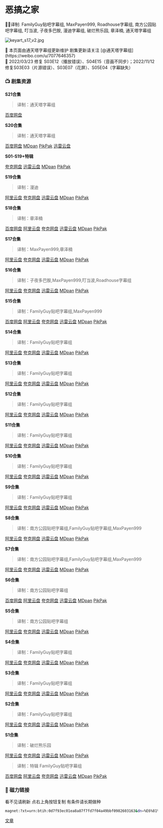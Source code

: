 # 恶搞之家

✍🏻译制: FamilyGuy贴吧字幕组, MaxPayen999, Roadhouse字幕组, 南方公园贴吧字幕组, 叮当波, 子夜多巴胺, 漫迪字幕组, 破烂熊乐园, 章泽楠, 通天塔字幕组

![keyart_s17_v2.jpg](keyart_s17_v2.jpg)

<aside>
🍺 本页面由通天塔字幕组更新维护 剧集更新请关注 [@通天塔字幕组](https://weibo.com/u/7077646357)

</aside>

<aside>
📝 2022/03/23 修复 S03E12（播放错误）、S04E15（音画不同步）；2022/11/12 修复S03E03（片源错误）、S03E07（花屏）、S05E04（字幕缺失）

</aside>

### ****📺 剧集资源****

**S21合集**

> 译制：通天塔字幕组
> 

[百度网盘](https://pan.baidu.com/s/1SH43pBZpxbDikRLtTdELqA?pwd=2eyu)

**S20合集**

> 译制：通天塔字幕组
> 

[百度网盘](https://pan.baidu.com/s/1fNvQxrejBbD7EY6QZmqX9w?pwd=9rqc)  [MDpan](https://pan.mdsub.top/zh-CN/%E6%81%B6%E6%90%9E%E4%B9%8B%E5%AE%B6/Season%2020/)  [PikPak](https://mypikpak.com/s/VNnqBOGpYtXd56l-Y5bovOqco1) [迅雷云盘](https://pan.xunlei.com/s/VNnqBDlxhmYbN_LPwkDP_v2tA1?pwd=gz2x)

**S01-S19+特辑**

[夸克网盘](https://pan.quark.cn/s/421b8bbf27ff)  [迅雷云盘](https://pan.xunlei.com/s/VNnhFESmEAAr54C6qUJuZIAzA1?pwd=z247#)  [MDpan](https://pan.mdsub.top/zh-CN/%E6%81%B6%E6%90%9E%E4%B9%8B%E5%AE%B6/)  [PikPak](https://mypikpak.com/s/VNmWR3dWPp2tU0AMeCpmubk1o1)

**S19合集** 

> 译制：漫迪
> 

[阿里云盘](https://www.aliyundrive.com/s/r5PxnWXvTV7)  [夸克网盘](https://pan.quark.cn/s/421b8bbf27ff)  [迅雷云盘](https://pan.xunlei.com/s/VNnhF8e130F1o25d22UvIwXuA1?pwd=7azv#)  [MDpan](https://pan.mdsub.top/zh-CN/%E6%81%B6%E6%90%9E%E4%B9%8B%E5%AE%B6/)  [PikPak](https://mypikpak.com/s/VNmWR3dWPp2tU0AMeCpmubk1o1)

**S18合集** 

> 译制：章泽楠
> 

[百度网盘](https://pan.baidu.com/s/1JyRQXvdaKnF49iaoWWYGYA?pwd=8cbf)  [阿里云盘](https://www.aliyundrive.com/s/gBLdxp5cvBw)  [夸克网盘](https://pan.quark.cn/s/421b8bbf27ff)  [迅雷云盘](https://pan.xunlei.com/s/VNnhFKfBCiFZHrMGnsFgCibAA1?pwd=yhqu#)  [MDpan](https://pan.mdsub.top/zh-CN/%E6%81%B6%E6%90%9E%E4%B9%8B%E5%AE%B6/)  [PikPak](https://mypikpak.com/s/VNmWR3dWPp2tU0AMeCpmubk1o1)

**S17合集** 

> 译制：MaxPayen999,章泽楠
> 

[阿里云盘](https://www.aliyundrive.com/s/SuFLNBZ5qK6)  [夸克网盘](https://pan.quark.cn/s/421b8bbf27ff)  [迅雷云盘](https://pan.xunlei.com/s/VNnhFOGRtf_M1XzF6gLTiqjVA1?pwd=mrwc#)  [MDpan](https://pan.mdsub.top/zh-CN/%E6%81%B6%E6%90%9E%E4%B9%8B%E5%AE%B6/)  [PikPak](https://mypikpak.com/s/VNmWR3dWPp2tU0AMeCpmubk1o1)

**S16合集** 

> 译制：子夜多巴胺,MaxPayen999,叮当波,Roadhouse字幕组
> 

[阿里云盘](https://www.aliyundrive.com/s/U2yySd6JXMw)  [夸克网盘](https://pan.quark.cn/s/421b8bbf27ff)  [迅雷云盘](https://pan.xunlei.com/s/VNnhFR_iVjMdZ09L4ok6rYtAA1?pwd=i7wv#)  [MDpan](https://pan.mdsub.top/zh-CN/%E6%81%B6%E6%90%9E%E4%B9%8B%E5%AE%B6/)  [PikPak](https://mypikpak.com/s/VNmWR3dWPp2tU0AMeCpmubk1o1)

**S15合集** 

> 译制：FamilyGuy贴吧字幕组,MaxPayen999
> 

[百度网盘](https://pan.baidu.com/s/1SOjk54i5GE5UscpbZdyh1A?pwd=dska)  [阿里云盘](https://www.aliyundrive.com/s/S6gahDPaccb)  [夸克网盘](https://pan.quark.cn/s/421b8bbf27ff)  [迅雷云盘](https://pan.xunlei.com/s/VNnhFV-d95sz6Xth82u_DznXA1?pwd=33jr#)  [MDpan](https://pan.mdsub.top/zh-CN/%E6%81%B6%E6%90%9E%E4%B9%8B%E5%AE%B6/)  [PikPak](https://mypikpak.com/s/VNmWR3dWPp2tU0AMeCpmubk1o1)

**S14合集** 

> 译制：FamilyGuy贴吧字幕组
> 

[阿里云盘](https://www.aliyundrive.com/s/4QoAyQJ6VLF)  [夸克网盘](https://pan.quark.cn/s/421b8bbf27ff)  [迅雷云盘](https://pan.xunlei.com/s/VNnhFZ9ghvzwOUhb-xzwm2hzA1?pwd=vvh7#)  [MDpan](https://pan.mdsub.top/zh-CN/%E6%81%B6%E6%90%9E%E4%B9%8B%E5%AE%B6/)  [PikPak](https://mypikpak.com/s/VNmWR3dWPp2tU0AMeCpmubk1o1)

**S13合集** 

> 译制：FamilyGuy贴吧字幕组
> 

[阿里云盘](https://www.aliyundrive.com/s/tS1yk7GZzbw)  [夸克网盘](https://pan.quark.cn/s/421b8bbf27ff)  [迅雷云盘](https://pan.xunlei.com/s/VNnhFbWcuZa9f1p7PuoM4xbOA1?pwd=qzkw#)  [MDpan](https://pan.mdsub.top/zh-CN/%E6%81%B6%E6%90%9E%E4%B9%8B%E5%AE%B6/)  [PikPak](https://mypikpak.com/s/VNmWR3dWPp2tU0AMeCpmubk1o1)

**S12合集** 

> 译制：FamilyGuy贴吧字幕组
> 

[阿里云盘](https://www.aliyundrive.com/s/XmnQtppe94K)  [夸克网盘](https://pan.quark.cn/s/421b8bbf27ff)  [迅雷云盘](https://pan.xunlei.com/s/VNnhFgW7qQED-xeXOieLlaPJA1?pwd=in97#)  [MDpan](https://pan.mdsub.top/zh-CN/%E6%81%B6%E6%90%9E%E4%B9%8B%E5%AE%B6/)  [PikPak](https://mypikpak.com/s/VNmWR3dWPp2tU0AMeCpmubk1o1)

**S11合集** 

> 译制：FamilyGuy贴吧字幕组
> 

[阿里云盘](https://www.aliyundrive.com/s/dDa13mG5JfK)  [夸克网盘](https://pan.quark.cn/s/421b8bbf27ff)  [迅雷云盘](https://pan.xunlei.com/s/VNnhFlKtODf49V87gagUAapFA1?pwd=wk3w#)  [MDpan](https://pan.mdsub.top/zh-CN/%E6%81%B6%E6%90%9E%E4%B9%8B%E5%AE%B6/)  [PikPak](https://mypikpak.com/s/VNmWR3dWPp2tU0AMeCpmubk1o1)

**S10合集** 

> 译制：FamilyGuy贴吧字幕组
> 

[阿里云盘](https://www.aliyundrive.com/s/dAN8mfunq9x)  [夸克网盘](https://pan.quark.cn/s/421b8bbf27ff)  [迅雷云盘](https://pan.xunlei.com/s/VNnhFpNy_lZK1r2qLZH1-VZ1A1?pwd=xpqv#)  [MDpan](https://pan.mdsub.top/zh-CN/%E6%81%B6%E6%90%9E%E4%B9%8B%E5%AE%B6/)  [PikPak](https://mypikpak.com/s/VNmWR3dWPp2tU0AMeCpmubk1o1)

**S9合集** 

> 译制：FamilyGuy贴吧字幕组
> 

[阿里云盘](https://www.aliyundrive.com/s/ekzF7TQP2HW)  [夸克网盘](https://pan.quark.cn/s/421b8bbf27ff)  [迅雷云盘](https://pan.xunlei.com/s/VNnhFtkAaboRDFSjtjXAasbnA1?pwd=bvy5#)  [MDpan](https://pan.mdsub.top/zh-CN/%E6%81%B6%E6%90%9E%E4%B9%8B%E5%AE%B6/)  [PikPak](https://mypikpak.com/s/VNmWR3dWPp2tU0AMeCpmubk1o1)

**S8合集** 

> 译制：南方公园贴吧字幕组,FamilyGuy贴吧字幕组,MaxPayen999
> 

[阿里云盘](https://www.aliyundrive.com/s/XfbZKdBDGyG)  [夸克网盘](https://pan.quark.cn/s/421b8bbf27ff)  [迅雷云盘](https://pan.xunlei.com/s/VNnhFx9OqUd9zSr5Bh9vKdRrA1?pwd=mzan#)  [MDpan](https://pan.mdsub.top/zh-CN/%E6%81%B6%E6%90%9E%E4%B9%8B%E5%AE%B6/)  [PikPak](https://mypikpak.com/s/VNmWR3dWPp2tU0AMeCpmubk1o1)

**S7合集** 

> 译制：南方公园贴吧字幕组,FamilyGuy贴吧字幕组,MaxPayen999
> 

[阿里云盘](https://www.aliyundrive.com/s/ZU4n5Tg4pZc)  [夸克网盘](https://pan.quark.cn/s/421b8bbf27ff)  [迅雷云盘](https://pan.xunlei.com/s/VNnhG-YcVIOJAHKixEcQpZshA1?pwd=5kcx#)  [MDpan](https://pan.mdsub.top/zh-CN/%E6%81%B6%E6%90%9E%E4%B9%8B%E5%AE%B6/)  [PikPak](https://mypikpak.com/s/VNmWR3dWPp2tU0AMeCpmubk1o1)

**S6合集** 

> 译制：南方公园贴吧字幕组
> 

[百度网盘](https://pan.baidu.com/s/1sGrRi2rvuNv35EIdOMG4bw?pwd=7cpa) [阿里云盘](https://www.aliyundrive.com/s/8xHwX594aQi) [夸克网盘](https://pan.quark.cn/s/421b8bbf27ff) [迅雷云盘](https://pan.xunlei.com/s/VNnhG2iIRGbc2ARQHQ4_zF_PA1?pwd=muvi#) [MDpan](https://pan.mdsub.top/zh-CN/%E6%81%B6%E6%90%9E%E4%B9%8B%E5%AE%B6/) [PikPak](https://mypikpak.com/s/VNmWR3dWPp2tU0AMeCpmubk1o1)

**S5合集** 

> 译制：南方公园贴吧字幕组
> 

[阿里云盘](https://www.aliyundrive.com/s/inqprUz8ySr) [夸克网盘](https://pan.quark.cn/s/421b8bbf27ff) [迅雷云盘](https://pan.xunlei.com/s/VNnhG6LE033Ge88FC4P3KqTNA1?pwd=9bsw#) [MDpan](https://pan.mdsub.top/zh-CN/%E6%81%B6%E6%90%9E%E4%B9%8B%E5%AE%B6/) [PikPak](https://mypikpak.com/s/VNmWR3dWPp2tU0AMeCpmubk1o1)

**S4合集** 

> 译制：FamilyGuy贴吧字幕组
> 

[阿里云盘](https://www.aliyundrive.com/s/TcATHzkJUfk) [夸克网盘](https://pan.quark.cn/s/421b8bbf27ff) [迅雷云盘](https://pan.xunlei.com/s/VNnhGA5cpzp1Bs9wSfywwuJ-A1?pwd=2mje#) [MDpan](https://pan.mdsub.top/zh-CN/%E6%81%B6%E6%90%9E%E4%B9%8B%E5%AE%B6/) [PikPak](https://mypikpak.com/s/VNmWR3dWPp2tU0AMeCpmubk1o1)

**S3合集** 

> 译制：FamilyGuy贴吧字幕组
> 

[阿里云盘](https://www.aliyundrive.com/s/xhqZXtaGFug) [夸克网盘](https://pan.quark.cn/s/421b8bbf27ff) [迅雷云盘](https://pan.xunlei.com/s/VNnhGDO6uY2Z7ce1NeZgkwQ0A1?pwd=79u2#) [MDpan](https://pan.mdsub.top/zh-CN/%E6%81%B6%E6%90%9E%E4%B9%8B%E5%AE%B6/) [PikPak](https://mypikpak.com/s/VNmWR3dWPp2tU0AMeCpmubk1o1)

**S2合集** 

> 译制：FamilyGuy贴吧字幕组
> 

[阿里云盘](https://www.aliyundrive.com/s/zsLiyoEqbZU) [夸克网盘](https://pan.quark.cn/s/421b8bbf27ff) [迅雷云盘](https://pan.xunlei.com/s/VNnhGGlf_lZK1r2qLZH1-_8gA1?pwd=975m#) [MDpan](https://pan.mdsub.top/zh-CN/%E6%81%B6%E6%90%9E%E4%B9%8B%E5%AE%B6/) [PikPak](https://mypikpak.com/s/VNmWR3dWPp2tU0AMeCpmubk1o1)

**S1合集** 

> 译制：破烂熊乐园
> 

[阿里云盘](https://www.aliyundrive.com/s/hsdreUCJEDB) [夸克网盘](https://pan.quark.cn/s/421b8bbf27ff) [迅雷云盘](https://pan.xunlei.com/s/VNnhGKDNjSaVuEAXXnU6kEz1A1?pwd=h6bd#) [MDpan](https://pan.mdsub.top/zh-CN/%E6%81%B6%E6%90%9E%E4%B9%8B%E5%AE%B6/) [PikPak](https://mypikpak.com/s/VNmWR3dWPp2tU0AMeCpmubk1o1)

> 译制：特辑 FamilyGuy贴吧字幕组
> 

[百度网盘](https://pan.baidu.com/s/1xlW9IZ7yQDVogkwiEtXMpw?pwd=npyu) [阿里云盘](https://www.aliyundrive.com/s/96r4HgdqYkR) [夸克网盘](https://pan.quark.cn/s/421b8bbf27ff) [迅雷云盘](https://pan.xunlei.com/s/VNnhF39_mkP7O8i9z1ArBdEnA1?pwd=5m5y#) [MDpan](https://pan.mdsub.top/zh-CN/%E6%81%B6%E6%90%9E%E4%B9%8B%E5%AE%B6/) [PikPak](https://mypikpak.com/s/VNmWR3dWPp2tU0AMeCpmubk1o1)

### 🧲 磁力链接

看不见请刷新 点右上角按钮复制 有条件请长期做种

```bash
magnet:?xt=urn:btih:0d7f93ec01ea8a87f7fd7f04a49bbf0982603163&dn=%E6%81%B6%E6%90%9E%E4%B9%8B%E5%AE%B6.Family.Guy.S01-S20%26Specials.%E4%B8%AD%E6%96%87%E5%AD%97%E5%B9%95&tr=http%3A%2F%2F1337.abcvg.info%3A80%2Fannounce&tr=https%3A%2F%2F1337.abcvg.info%3A443%2Fannounce&tr=http%3A%2F%2Fbt.okmp3.ru%3A2710%2Fannounce&tr=http%3A%2F%2Fbvarf.tracker.sh%3A2086%2Fannounce&tr=http%3A%2F%2Fnyaa.tracker.wf%3A7777%2Fannounce&tr=http%3A%2F%2Fopen.acgnxtracker.com%3A80%2Fannounce&tr=http%3A%2F%2Fshare.camoe.cn%3A8080%2Fannounce&tr=http%3A%2F%2Ft.nyaatracker.com%3A80%2Fannounce&tr=http%3A%2F%2Ftorrentsmd.com%3A8080%2Fannounce&tr=http%3A%2F%2Ftracker.bt4g.com%3A2095%2Fannounce&tr=http%3A%2F%2Ftracker.electro-torrent.pl%3A80%2Fannounce&tr=http%3A%2F%2Ftracker.files.fm%3A6969%2Fannounce&tr=http%3A%2F%2Ftracker.gbitt.info%3A80%2Fannounce&tr=https%3A%2F%2Ftracker.gbitt.info%3A443%2Fannounce&tr=http%3A%2F%2Ftracker.ipv6tracker.org%3A80%2Fannounce&tr=http%3A%2F%2Ftracker.ipv6tracker.ru%3A80%2Fannounce&tr=http%3A%2F%2Ftracker.nartlof.com.br%3A6969%2Fannounce&tr=http%3A%2F%2Ftracker.renfei.net%3A8080%2Fannounce&tr=http%3A%2F%2Ftracker.tfile.co%3A80%2Fannounce&tr=http%3A%2F%2Fv6-tracker.0g.cx%3A6969%2Fannounce&tr=http%3A%2F%2Fwww.all4nothin.net%3A80%2Fannounce.php&tr=http%3A%2F%2Fwww.wareztorrent.com%3A80%2Fannounce&tr=https%3A%2F%2Ft1.hloli.org%3A443%2Fannounce&tr=https%3A%2F%2Ftr.burnabyhighstar.com%3A443%2Fannounce&tr=https%3A%2F%2Ftracker.kuroy.me%3A443%2Fannounce&tr=https%3A%2F%2Ftracker.lilithraws.cf%3A443%2Fannounce&tr=https%3A%2F%2Ftracker.lilithraws.org%3A443%2Fannounce&tr=https%3A%2F%2Ftracker.loligirl.cn%3A443%2Fannounce&tr=https%3A%2F%2Ftracker.tamersunion.org%3A443%2Fannounce&tr=https%3A%2F%2Ftracker.yemekyedim.com%3A443%2Fannounce&tr=https%3A%2F%2Ftracker1.520.jp%3A443%2Fannounce&tr=https%3A%2F%2Ftrackers.mlsub.net%3A443%2Fannounce&tr=https%3A%2F%2Fwww.peckservers.com%3A9443%2Fannounce&tr=udp%3A%2F%2Fapi.alarmasqueretaro.com%3A3074%2Fannounce&tr=udp%3A%2F%2Fd40969.acod.regrucolo.ru%3A6969%2Fannounce&tr=udp%3A%2F%2Fec2-18-191-163-220.us-east-2.compute.amazonaws.com%3A6969%2Fannounce&tr=udp%3A%2F%2Fepider.me%3A6969%2Fannounce&tr=udp%3A%2F%2Fexodus.desync.com%3A6969%2Fannounce&tr=udp%3A%2F%2Fipv6.fuuuuuck.com%3A6969%2Fannounce&tr=udp%3A%2F%2Fisk.richardsw.club%3A6969%2Fannounce&tr=udp%3A%2F%2Fmoonburrow.club%3A6969%2Fannounce&tr=udp%3A%2F%2Fmovies.zsw.ca%3A6969%2Fannounce&tr=udp%3A%2F%2Fns1.monolithindustries.com%3A6969%2Fannounce&tr=udp%3A%2F%2Fodd-hd.fr%3A6969%2Fannounce&tr=udp%3A%2F%2Foh.fuuuuuck.com%3A6969%2Fannounce&tr=udp%3A%2F%2Fopen.demonii.com%3A1337%2Fannounce&tr=udp%3A%2F%2Fopen.free-tracker.ga%3A6969%2Fannounce&tr=udp%3A%2F%2Fopen.stealth.si%3A80%2Fannounce&tr=udp%3A%2F%2Fopen.tracker.ink%3A6969%2Fannounce&tr=udp%3A%2F%2Fopen.u-p.pw%3A6969%2Fannounce&tr=udp%3A%2F%2Fopentor.org%3A2710%2Fannounce&tr=udp%3A%2F%2Fopentracker.io%3A6969%2Fannounce&tr=udp%3A%2F%2Fp4p.arenabg.com%3A1337%2Fannounce&tr=udp%3A%2F%2Fretracker.lanta.me%3A2710%2Fannounce&tr=udp%3A%2F%2Fretracker01-msk-virt.corbina.net%3A80%2Fannounce&tr=udp%3A%2F%2Fsabross.xyz%3A6969%2Fannounce&tr=udp%3A%2F%2Fthetracker.org%3A80%2Fannounce&tr=udp%3A%2F%2Fthouvenin.cloud%3A6969%2Fannounce&tr=udp%3A%2F%2Ftk1.trackerservers.com%3A8080%2Fannounce&tr=udp%3A%2F%2Ftracker-udp.gbitt.info%3A80%2Fannounce&tr=udp%3A%2F%2Ftracker.0x7c0.com%3A6969%2Fannounce&tr=udp%3A%2F%2Ftracker.cyberia.is%3A6969%2Fannounce&tr=udp%3A%2F%2Ftracker.dler.com%3A6969%2Fannounce&tr=udp%3A%2F%2Ftracker.doko.moe%3A6969%2Fannounce&tr=udp%3A%2F%2Ftracker.edkj.club%3A6969%2Fannounce&tr=udp%3A%2F%2Ftracker.fnix.net%3A6969%2Fannounce&tr=udp%3A%2F%2Ftracker.mirrorbay.org%3A6969%2Fannounce&tr=udp%3A%2F%2Ftracker.openbittorrent.com%3A6969%2Fannounce&tr=udp%3A%2F%2Ftracker.opentrackr.org%3A1337%2Fannounce&tr=udp%3A%2F%2Ftracker.skynetcloud.site%3A6969%2Fannounce&tr=udp%3A%2F%2Ftracker.skyts.net%3A6969%2Fannounce&tr=udp%3A%2F%2Ftracker.srv00.com%3A6969%2Fannounce&tr=udp%3A%2F%2Ftracker.t-rb.org%3A6969%2Fannounce&tr=udp%3A%2F%2Ftracker.theoks.net%3A6969%2Fannounce&tr=udp%3A%2F%2Ftracker.therarbg.com%3A6969%2Fannounce&tr=udp%3A%2F%2Ftracker.torrent.eu.org%3A451%2Fannounce&tr=udp%3A%2F%2Ftracker.torrust-demo.com%3A6969%2Fannounce&tr=udp%3A%2F%2Ftracker.tryhackx.org%3A6969%2Fannounce&tr=udp%3A%2F%2Ftracker1.bt.moack.co.kr%3A80%2Fannounce&tr=udp%3A%2F%2Ftracker2.dler.com%3A80%2Fannounce&tr=udp%3A%2F%2Ftracker3.itzmx.com%3A6961%2Fannounce&tr=udp%3A%2F%2Fttk2.nbaonlineservice.com%3A6969%2Fannounce&tr=udp%3A%2F%2Fu4.trakx.crim.ist%3A1337%2Fannounce&tr=udp%3A%2F%2Fu6.trakx.crim.ist%3A1337%2Fannounce&tr=udp%3A%2F%2Fuploads.gamecoast.net%3A6969%2Fannounce&tr=udp%3A%2F%2Fwepzone.net%3A6969%2Fannounce&tr=udp%3A%2F%2Fwww.torrent.eu.org%3A451%2Fannounce&tr=udp%3A%2F%2Fy.paranoid.agency%3A6969%2Fannounce&tr=udp%3A%2F%2Fyahor.of.by%3A6969%2Fannounce
```

[文章](%E6%96%87%E7%AB%A0%2036f120f69e3949b988a930bd93b5be09.csv)